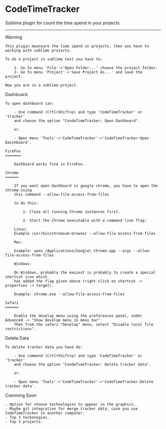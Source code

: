 # CodeTimeTracker
Sublime plugin for count the time spend in your projects

--------------------------------------------------------------

Warning

    This plugin meansure the time spend in projects, then you have to working with sublime projects.

    To do a project in sublime text you have to:

        1- Go to menu 'File'->'Open Folder...' choose the project folder.
        2- Go to menu 'Project'->'Save Project As...' and save the project.

    Now you are in a sublime project.

Dashboard

    To open dashboard can:

        - Use command (Crtl+Shift+p) and type 'CodeTimeTracker' or 'tracker'
        and choose the option "CondeTimeTracker: Open Dashboard".

        or.

        - Open menu 'Tools'->'CodeTimeTracker'->'CodeTimeTracker:Open Dasshboard'.

    FireFox
    =======

        Dashboard works fine in FireFox.

    Chrome
    ======

        If you want open dashboard in google chrome, you have to open the chrome using
        this command --allow-file-access-from-files

        to do this:

            1- Close all running Chrome instances first.

            2- Start the Chrome executable with a command line flag:

        Linux:
        Example /usr/bin/chromium-browser --allow-file-access-from-files

        Mac:

        Example: open /Applications/Google\ Chrome.app --args --allow-file-access-from-files

        Windows:

        On Windows, probably the easiest is probably to create a special shortcut icon which
        has added the flag given above (right-click on shortcut -> properties -> target).

        Example: chrome.exe --allow-file-access-from-files

    Safari
    ======

        Enable the develop menu using the preferences panel, under Advanced -> "Show develop menu in menu bar"
        Then from the safari "Develop" menu, select "Disable local file restrictions".

Delete Data

    To delete tracker data you have do:

        - Use command (Crtl+Shift+p) and type 'CodeTimeTracker' or 'tracker'
        and choose the option "CondeTimeTracker: Delete tracker data".

        or.

        - Open menu 'Tools'->'CodeTimeTracker'->'CodeTimeTracker:Delete tracker data'.

Comming Soon

    - Option for choose technologies to appear in the graphics.
    - Maybe git integration for merge tracker data, case you use CodeTimeTracker in another computer.
    - Top 3 techonogies.
    - Top 3 projects.